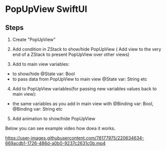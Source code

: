 #  PopUpView SwiftUI

## Steps
1. Create "PopUpView"

2. Add condition in ZStack to show/hide PopUpView ( Add view to the very end of a ZStack to present PopUpView over other views)

3. Add to main view variables:
- to show/hide  @State var: Bool
- to pass data from PopUpView to main view  @State var: String etc

4. Add to PopUpView variables(for passing new variables values back to main view):
  - the same variables as you add in main view with  @Binding var: Bool, @Binding var: String etc
  
5. Add animation to show/hide PopUpView  

Below you can see example video how doea it works. 

https://user-images.githubusercontent.com/78177975/220634634-669acdb1-1726-486d-a0b0-9237c2631c0b.mp4


